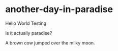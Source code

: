 # another-day-in-paradise
Hello World Testing

Is it actually paradise?

A brown cow jumped over the milky moon.
